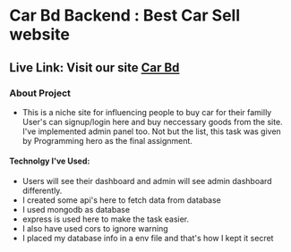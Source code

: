 # Car Bd Backend : Best Car Sell website

## Live Link: Visit our site  [Car Bd]( https://call-doctor-28956.web.app)


### About Project 
   - This is a niche site for influencing people to buy car for their familly User's can signup/login here and buy neccessary goods from the site. I've implemented admin panel too. Not but the list, this task was given by Programming hero as the final assignment.


#### Technolgy I've Used: 
- Users will see their dashboard and admin will see admin dashboard differently.
- I created some api's here to fetch data from database
- I used mongodb as database
- express is used here to make the task easier.
- I also have used cors to ignore warning
- I placed my database info in a env file and that's how I kept it secret